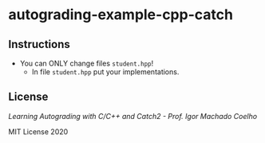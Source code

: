# autograding-example-cpp-catch

## Instructions

- You can ONLY change files `student.hpp`!
   * In file `student.hpp` put your implementations.


## License
*Learning Autograding with C/C++ and Catch2 - Prof. Igor Machado Coelho*

MIT License 2020
